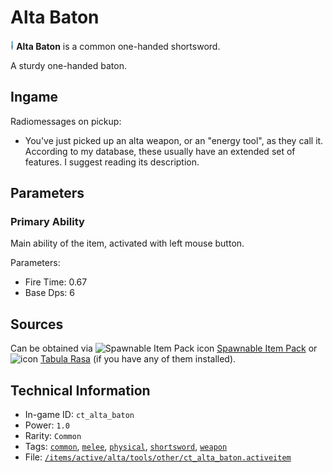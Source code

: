 # Alta Baton

<img src="https://raw.githubusercontent.com/Ceterai/Enternia/main/items/active/alta/tools/other/ct_alta_baton.png" alt="Alta Baton icon" loading="lazy" width="auto" height="16px"/> **Alta Baton** is a common one-handed shortsword.

A sturdy one-handed baton.

## Ingame

Radiomessages on pickup:

- You've just picked up an alta weapon, or an "energy tool", as they call it. According to my database, these usually have an extended set of features. I suggest reading its description.

## Parameters

### Primary Ability

Main ability of the item, activated with left mouse button.

Parameters:

- Fire Time: 0.67
- Base Dps: 6

## Sources

Can be obtained via <img src="https://raw.githubusercontent.com/Silverfeelin/Starbound-SpawnableItemPack/master/interface/sip/iconSmall.png" alt="Spawnable Item Pack icon" width="18" height="14"/> [Spawnable Item Pack](https://steamcommunity.com/sharedfiles/filedetails/?id=733665104) or <img src="https://steamuserimages-a.akamaihd.net/ugc/263843960696222713/3EC9A7C005541F7D577EBCB8C5736B4EFC9973D6/" alt="icon" width="8" height="12"/> [Tabula Rasa](https://community.playstarbound.com/resources/the-tabula-rasa.3222/) (if you have any of them installed).

## Technical Information

- In-game ID: `ct_alta_baton`
- Power: `1.0`
- Rarity: `Common`
- Tags: [`common`](https://ceterai.github.io/MyEnternia/Wiki/Tags/Common), [`melee`](https://ceterai.github.io/MyEnternia/Wiki/Tags/Melee), [`physical`](https://ceterai.github.io/MyEnternia/Wiki/Tags/Physical), [`shortsword`](https://ceterai.github.io/MyEnternia/Wiki/Tags/Shortsword), [`weapon`](https://ceterai.github.io/MyEnternia/Wiki/Tags/Weapon)
- File: [`/items/active/alta/tools/other/ct_alta_baton.activeitem`](https://github.com/Ceterai/Enternia/blob/main/items/active/alta/tools/other/ct_alta_baton.activeitem)
